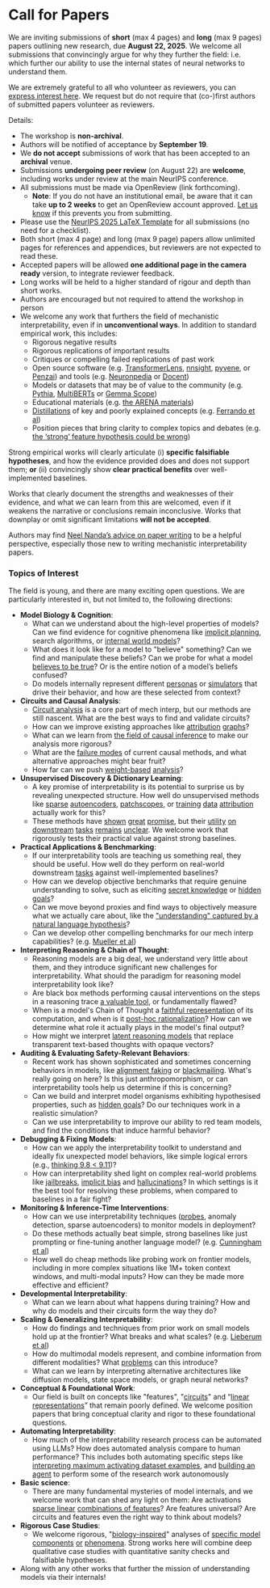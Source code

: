 # Call for Papers
We are inviting submissions of **short** (max 4 pages) and **long** (max 9 pages) papers outlining new research, due **August 22, 2025**. We welcome all submissions that convincingly argue for why they further the field: i.e. which further our ability to use the internal states of neural networks to understand them. 

We are extremely grateful to all who volunteer as reviewers, you can [express interest here](https://www.google.com/url?q=https://docs.google.com/forms/d/e/1FAIpQLSdiw1SJllzoTz_nqzDTzTOGb9DV3W_truQyh-WvYj_QGIi7Mg/viewform?usp%3Ddialog&sa=D&source=editors&ust=1752772124767611&usg=AOvVaw0BaEtJbxHtPsf-7kIIRFl4). We request but do not require that (co-)first authors of submitted papers volunteer as reviewers. 

Details: 
* The workshop is **non-archival**.
* Authors will be notified of acceptance by **September 19**.
* We **do not accept** submissions of work that has been accepted to an **archival** venue.
* Submissions **undergoing peer review** (on August 22) are **welcome**, including works under review at the main NeurIPS conference.
* All submissions must be made via OpenReview (link forthcoming).
  * **Note**: If you do not have an institutional email, be aware that it can take **up to 2 weeks** to get an OpenReview account approved. [Let us know](mailto:neurips2025@mechinterpworkshop.com) if this prevents you from submitting.
* Please use the [NeurIPS 2025 LaTeX Template](https://www.google.com/url?q=https://media.neurips.cc/Conferences/NeurIPS2025/Styles.zip&sa=D&source=editors&ust=1752772124770159&usg=AOvVaw0vvMwzmo1ZYn6RqNEct7lt) for all submissions (no need for a checklist).
* Both short (max 4 page) and long (max 9 page) papers allow unlimited pages for references and appendices, but reviewers are not expected to read these.
* Accepted papers will be allowed **one additional page in the camera ready** version, to integrate reviewer feedback.
* Long works will be held to a higher standard of rigour and depth than short works.
* Authors are encouraged but not required to attend the workshop in person
* We welcome any work that furthers the field of mechanistic interpretability, even if in **unconventional ways**. In addition to standard empirical work, this includes:
  * Rigorous negative results
  * Rigorous replications of important results
  * Critiques or compelling failed replications of past work
  * Open source software (e.g. [TransformerLens](https://www.google.com/url?q=https://github.com/neelnanda-io/TransformerLens&sa=D&source=editors&ust=1752772124772469&usg=AOvVaw3JtetDGXlV60GQYKRn8FEA), [nnsight](https://www.google.com/url?q=https://github.com/ndif-team/nnsight&sa=D&source=editors&ust=1752772124772619&usg=AOvVaw2t4m9kW9xBF7oPXMxZBLnF), [pyvene](https://www.google.com/url?q=https://github.com/stanfordnlp/pyvene/tree/main/pyvene/models/mlp&sa=D&source=editors&ust=1752772124772742&usg=AOvVaw0h9Bd3UdqO2QH9NJVmhL3H), or [Penzai](https://www.google.com/url?q=https://github.com/google-deepmind/penzai&sa=D&source=editors&ust=1752772124772872&usg=AOvVaw2Iei0W4p4_4BJ-2Kn5IRL3)) and tools (e.g. [Neuronpedia](https://www.google.com/url?q=http://neuronpedia.org&sa=D&source=editors&ust=1752772124773003&usg=AOvVaw2NQpnGRsEfJ1grb5DVUuw1) or [Docent](https://www.google.com/url?q=https://transluce.org/introducing-docent&sa=D&source=editors&ust=1752772124773195&usg=AOvVaw1KWL-TNecdO-UMXGdNDHCo))
  * Models or datasets that may be of value to the community (e.g. [Pythia](https://www.google.com/url?q=https://arxiv.org/abs/2304.01373&sa=D&source=editors&ust=1752772124773570&usg=AOvVaw3rUAJOUCxZhUQwlu5Krfgr), [MultiBERTs](https://www.google.com/url?q=https://arxiv.org/abs/2106.16163&sa=D&source=editors&ust=1752772124773695&usg=AOvVaw1vVCpEVuINUfkrvWMpOSxO) or [Gemma Scope](https://www.google.com/url?q=https://arxiv.org/abs/2408.05147&sa=D&source=editors&ust=1752772124773830&usg=AOvVaw1HT7K0ot8-3ZFPC_fPmcGR))
  * Educational materials (e.g. [the ARENA materials](https://www.google.com/url?q=https://arena3-chapter1-transformer-interp.streamlit.app/&sa=D&source=editors&ust=1752772124774117&usg=AOvVaw29GaNsZ4RDaBWcRT9DZ8Z0))
  * [Distillations](https://www.google.com/url?q=https://distill.pub/2017/research-debt/&sa=D&source=editors&ust=1752772124774292&usg=AOvVaw3QekAxitPba_8W7rL8pY5c) of key and poorly explained concepts (e.g. [Ferrando et al](https://www.google.com/url?q=https://arxiv.org/abs/2405.00208&sa=D&source=editors&ust=1752772124774496&usg=AOvVaw3avcXkqjW-UkoYcIoHvbnb))
  * Position pieces that bring clarity to complex topics and debates (e.g. [the ‘strong’ feature hypothesis could be wrong](https://www.google.com/url?q=https://www.alignmentforum.org/posts/tojtPCCRpKLSHBdpn/the-strong-feature-hypothesis-could-be-wrong&sa=D&source=editors&ust=1752772124774915&usg=AOvVaw2QPgKgMQ-PZJ5K4TsMUvHA))

Strong empirical works will clearly articulate (i) **specific falsifiable hypotheses**, and how the evidence provided does and does not support them; **or** (ii) convincingly show **clear practical benefits** over well-implemented baselines. 

Works that clearly document the strengths and weaknesses of their evidence, and what we can learn from this are welcomed, even if it weakens the narrative or conclusions remain inconclusive. Works that downplay or omit significant limitations **will not be accepted**. 

Authors may find [Neel Nanda’s advice on paper writing](https://www.google.com/url?q=https://www.alignmentforum.org/posts/eJGptPbbFPZGLpjsp/highly-opinionated-advice-on-how-to-write-ml-papers&sa=D&source=editors&ust=1752772124776664&usg=AOvVaw0K1rSpV_xvsaEKkq3Yrb8D) to be a helpful perspective, especially those new to writing mechanistic interpretability papers. 
### Topics of Interest
The field is young, and there are many exciting open questions. We are particularly interested in, but not limited to, the following directions: 
* **Model Biology & Cognition**:
  * What can we understand about the high-level properties of models? Can we find evidence for cognitive phenomena like [implicit planning](https://www.google.com/url?q=https://transformer-circuits.pub/2025/attribution-graphs/biology.html%23dives-poems&sa=D&source=editors&ust=1752772124777868&usg=AOvVaw1z3_iT6R-t_BhLSVkUK1CG), search algorithms, or [internal world models](https://www.google.com/url?q=https://arxiv.org/abs/2210.13382&sa=D&source=editors&ust=1752772124778130&usg=AOvVaw3O6JS4IjCX761W_cneZM-b)?
  * What does it look like for a model to "believe" something? Can we find and manipulate these beliefs? Can we probe for what a model [believes to be true](https://www.google.com/url?q=https://arxiv.org/abs/2310.06824&sa=D&source=editors&ust=1752772124778614&usg=AOvVaw0CKysuXiPbJnh-2pzglVYC)? Or is the entire notion of a model’s beliefs confused?
  * Do models internally represent different [personas](https://www.google.com/url?q=https://arxiv.org/abs/2406.12094&sa=D&source=editors&ust=1752772124778942&usg=AOvVaw12BA12_VeQ200lrjEl2TMv) or [simulators](https://www.google.com/url?q=https://www.nature.com/articles/s41586-023-06647-8&sa=D&source=editors&ust=1752772124779094&usg=AOvVaw2-6uEsDz4AuzCSZwQK12jE) that drive their behavior, and how are these selected from context?
* **Circuits and Causal Analysis**:
  * [Circuit analysis](https://www.google.com/url?q=https://distill.pub/2020/circuits/zoom-in/&sa=D&source=editors&ust=1752772124779512&usg=AOvVaw02XuHpVay4Vv91yu0M_xl5) is a core part of mech interp, but our methods are still nascent. What are the best ways to find and validate circuits?
  * How can we improve existing approaches like [attribution](https://www.google.com/url?q=https://arxiv.org/abs/2406.11944&sa=D&source=editors&ust=1752772124779967&usg=AOvVaw0t9SMKp5zQ7eDOgbrLanZK) [graphs](https://www.google.com/url?q=https://transformer-circuits.pub/2025/attribution-graphs/methods.html&sa=D&source=editors&ust=1752772124780089&usg=AOvVaw3x85Rr2nZJnqqWZhpRu_2S)?
  * What can we learn from [the field of causal inference](https://www.google.com/url?q=https://arxiv.org/abs/2407.04690&sa=D&source=editors&ust=1752772124780344&usg=AOvVaw0M7_xZjzDm8EQtbFp7Izj3) to make our analysis more rigorous?
  * What are the [failure modes](https://www.google.com/url?q=https://arxiv.org/abs/2307.15771&sa=D&source=editors&ust=1752772124780667&usg=AOvVaw3kral1iH7ry1z1KXToYZNs) of current causal methods, and what alternative approaches might bear fruit?
  * How far can we push [weight-based](https://www.google.com/url?q=https://arxiv.org/abs/2301.05217&sa=D&source=editors&ust=1752772124781015&usg=AOvVaw1WPOwNBO7mxmb5KpHFPsWB) [analysis](https://www.google.com/url?q=https://arxiv.org/abs/2410.08417&sa=D&source=editors&ust=1752772124781147&usg=AOvVaw3WANkOXO0y0blbvrzfIYZa)?
* **Unsupervised Discovery & Dictionary Learning**:
  * A key promise of interpretability is its potential to surprise us by revealing unexpected structure. How well do unsupervised methods like [sparse](https://www.google.com/url?q=https://arxiv.org/abs/2103.15949&sa=D&source=editors&ust=1752772124781805&usg=AOvVaw3isQRsLrJHn2fNAIGhtvrC) [autoencoders](https://www.google.com/url?q=https://transformer-circuits.pub/2023/monosemantic-features&sa=D&source=editors&ust=1752772124781933&usg=AOvVaw0oOqLj-iw8up6HBNC5p-V5), [patch](https://www.google.com/url?q=https://arxiv.org/abs/2401.06102&sa=D&source=editors&ust=1752772124782087&usg=AOvVaw1Y1qvxedGaCEuGX-M4sHAm)[scopes](https://www.google.com/url?q=https://arxiv.org/abs/2403.10949v2&sa=D&source=editors&ust=1752772124782179&usg=AOvVaw3bXxKKvfBx-y3I77_gWQ0d), or [training](https://www.google.com/url?q=https://proceedings.mlr.press/v70/koh17a?ref%3Dhttps://githubhelp.com&sa=D&source=editors&ust=1752772124782314&usg=AOvVaw2EzspkG7Dac3LgIyiKpb5w) [data](https://www.google.com/url?q=https://arxiv.org/abs/2308.03296&sa=D&source=editors&ust=1752772124782414&usg=AOvVaw3DLqBtGwPHKxbs3Lix4TcY) [attribution](https://www.google.com/url?q=https://arxiv.org/abs/2205.11482&sa=D&source=editors&ust=1752772124782519&usg=AOvVaw1Zk9Cen8OYUWJBbRaXM866) actually work for this?
  * These methods have [shown](https://www.google.com/url?q=https://transformer-circuits.pub/2024/scaling-monosemanticity/index.html&sa=D&source=editors&ust=1752772124782796&usg=AOvVaw1TNDgys3hhIGu84bXfPrzc) [great](https://www.google.com/url?q=https://transformer-circuits.pub/2025/attribution-graphs/biology.html&sa=D&source=editors&ust=1752772124782921&usg=AOvVaw3oRlhZUNcrTj-DMf8i9oGC) [promise](https://www.google.com/url?q=https://arxiv.org/abs/2503.10965&sa=D&source=editors&ust=1752772124783039&usg=AOvVaw1JBzCvq-BZADJm8X9kIWuS), but their [utility](https://www.google.com/url?q=https://arxiv.org/abs/2502.16681&sa=D&source=editors&ust=1752772124783146&usg=AOvVaw2m9Hb3LeEGWbSKYU8fT-iE) [on](https://www.google.com/url?q=https://www.tilderesearch.com/blog/sieve&sa=D&source=editors&ust=1752772124783238&usg=AOvVaw0O-T1469HEHKBAjTEvVdkA) [downstream](https://www.google.com/url?q=https://arxiv.org/abs/2501.17148&sa=D&source=editors&ust=1752772124783333&usg=AOvVaw1VJilkEv_zKkz8VfWf5mPb) [tasks](https://www.google.com/url?q=https://transformer-circuits.pub/2024/features-as-classifiers/index.html&sa=D&source=editors&ust=1752772124783444&usg=AOvVaw207-WS9N5pquyyAVGqbwb_) [remains](https://www.google.com/url?q=https://arxiv.org/abs/2502.04382&sa=D&source=editors&ust=1752772124783531&usg=AOvVaw2Wj9cg8idU2tRrJdDUpJKk) [unclear](https://www.google.com/url?q=https://www.alignmentforum.org/posts/4uXCAJNuPKtKBsi28/negative-results-for-saes-on-downstream-tasks&sa=D&source=editors&ust=1752772124783666&usg=AOvVaw3GBATj-GQB8DzL5O_Rc-lw). We welcome work that rigorously tests their practical value against strong baselines.
* **Practical Applications & Benchmarking**:
  * If our interpretability tools are teaching us something real, they should be useful. How well do they perform on real-world downstream [tasks](https://www.google.com/url?q=https://www.lesswrong.com/posts/wGRnzCFcowRCrpX4Y/downstream-applications-as-validation-of-interpretability&sa=D&source=editors&ust=1752772124784536&usg=AOvVaw21uzuUcPX6PBTXV03iTjBf) against well-implemented baselines?
  * How can we develop objective benchmarks that require genuine understanding to solve, such as eliciting [secret knowledge](https://www.google.com/url?q=https://arxiv.org/abs/2505.14352&sa=D&source=editors&ust=1752772124785071&usg=AOvVaw3dxv5ogPi6CHzXNKwhHIU2) or [hidden goals](https://www.google.com/url?q=https://arxiv.org/abs/2503.10965&sa=D&source=editors&ust=1752772124785231&usg=AOvVaw3hFIsx5yHzHfBVynx_Dacz)?
  * Can we move beyond proxies and find ways to objectively measure what we actually care about, like the ["understanding" captured by a natural language hypothesis](https://www.google.com/url?q=https://arxiv.org/abs/2502.04382&sa=D&source=editors&ust=1752772124785661&usg=AOvVaw1AqRCnPqpGwMujiwvev0n6)?
  * Can we develop other compelling benchmarks for our mech interp capabilities? (e.g. [Mueller et al](https://www.google.com/url?q=https://arxiv.org/abs/2504.13151&sa=D&source=editors&ust=1752772124786108&usg=AOvVaw1fcfqu3hvJ8z82dAoT_XXy))
* **Interpreting Reasoning & Chain of Thought**:
  * Reasoning models are a big deal, we understand very little about them, and they introduce significant new challenges for interpretability. What should the paradigm for reasoning model interpretability look like?
  * Are black box methods performing causal interventions on the steps in a reasoning trace [a valuable tool](https://www.google.com/url?q=https://arxiv.org/abs/2506.19143&sa=D&source=editors&ust=1752772124787168&usg=AOvVaw1HyAPlQnGWAeQMHKhTpEAI), or fundamentally flawed?
  * When is a model's Chain of Thought a [faithful representation](https://www.google.com/url?q=https://arxiv.org/abs/2305.04388&sa=D&source=editors&ust=1752772124787468&usg=AOvVaw37EmCRXTUdXIn0RmA5Ig8J) of its computation, and when is it [post-hoc rationalization](https://www.google.com/url?q=https://arxiv.org/abs/2503.08679&sa=D&source=editors&ust=1752772124787670&usg=AOvVaw2DYx9bQQFwBlX2eYKsa04-)? How can we determine what role it actually plays in the model's final output?
  * How might we interpret [latent reasoning models](https://www.google.com/url?q=https://arxiv.org/abs/2412.06769&sa=D&source=editors&ust=1752772124787999&usg=AOvVaw1rryeZlaQ3DvDsZw0PdHAa) that replace transparent text-based thoughts with opaque vectors?
* **Auditing & Evaluating Safety-Relevant Behaviors**:
  * Recent work has shown sophisticated and sometimes concerning behaviors in models, like [alignment faking](https://www.google.com/url?q=https://arxiv.org/abs/2412.14093&sa=D&source=editors&ust=1752772124788727&usg=AOvVaw3fjNauoomVfKYZjw5WzdhS) or [blackmailing](https://www.google.com/url?q=https://www.anthropic.com/research/agentic-misalignment&sa=D&source=editors&ust=1752772124788906&usg=AOvVaw35Yi30MMF5yPwovdOot71C). What's really going on here? Is this just anthropomorphism, or can interpretability tools help us determine if this is concerning?
  * Can we build and interpret model organisms exhibiting hypothesised properties, such as [hidden goals](https://www.google.com/url?q=https://arxiv.org/abs/2503.10965&sa=D&source=editors&ust=1752772124789708&usg=AOvVaw2kC_uRTytpvWigsQMaoYZu)? Do our techniques work in a realistic simulation?
  * Can we use interpretability to improve our ability to red team models, and find the conditions that induce harmful behavior?
* **Debugging & Fixing Models**:
  * How can we apply the interpretability toolkit to understand and ideally fix unexpected model behaviors, like simple logical errors (e.g., [thinking 9.8 < 9.11](https://www.google.com/url?q=https://transluce.org/observability-interface&sa=D&source=editors&ust=1752772124790781&usg=AOvVaw2kr07ryR4WpotDu96blqWP))?
  * How can interpretability shed light on complex real-world problems like [jailbreaks](https://www.google.com/url?q=https://transformer-circuits.pub/2025/attribution-graphs/biology.html%23dives-jailbreak&sa=D&source=editors&ust=1752772124791112&usg=AOvVaw2Dd7JkUmUO51WHMTk0K6Cy), [implicit bias](https://www.google.com/url?q=https://arxiv.org/abs/2506.10922&sa=D&source=editors&ust=1752772124791247&usg=AOvVaw3zziLRNAeyel5opNdLkqCz) and [hallucinations](https://www.google.com/url?q=https://arxiv.org/abs/2411.14257&sa=D&source=editors&ust=1752772124791369&usg=AOvVaw3dtXcGrwgQA3TenQyhOAHe)? In which settings is it the best tool for resolving these problems, when compared to baselines in a fair fight?
* **Monitoring & Inference-Time Interventions**:
  * How can we use interpretability techniques ([probes](https://www.google.com/url?q=https://arxiv.org/abs/2102.12452&sa=D&source=editors&ust=1752772124792051&usg=AOvVaw0H2hWAcPV_2tiA3dFcwJei), anomaly detection, sparse autoencoders) to monitor models in deployment?
  * Do these methods actually beat simple, strong baselines like just prompting or fine-tuning another language model? (e.g. [Cunningham et al](https://www.google.com/url?q=https://alignment.anthropic.com/2025/cheap-monitors/&sa=D&source=editors&ust=1752772124792586&usg=AOvVaw1HUUbShekSr71EwKtrWS_O))
  * How well do cheap methods like probing work on frontier models, including in more complex situations like 1M+ token context windows, and multi-modal inputs? How can they be made more effective and efficient?
* **Developmental Interpretability**:
  * What can we learn about what happens during training? How and why do models and their circuits form the way they do?
* **Scaling & Generalizing Interpretability**:
  * How do findings and techniques from prior work on small models hold up at the frontier? What breaks and what scales? (e.g. [Lieberum et al](https://www.google.com/url?q=https://arxiv.org/abs/2307.09458&sa=D&source=editors&ust=1752772124794031&usg=AOvVaw0thu0AgXYz9C5w88pFDpA3))
  * How do multimodal models represent, and combine information from different modalities? What [problems](https://www.google.com/url?q=https://openreview.net/pdf?id%3DVUhRdZp8ke&sa=D&source=editors&ust=1752772124794382&usg=AOvVaw0kG-JKca8AYGgmV9VByPFg) can this introduce?
  * What can we learn by interpreting alternative architectures like diffusion models, state space models, or graph neural networks?
* **Conceptual & Foundational Work**:
  * Our field is built on concepts like "features", "[circuits](https://www.google.com/url?q=https://distill.pub/2020/circuits/zoom-in/&sa=D&source=editors&ust=1752772124795189&usg=AOvVaw1TyDR3sRvjFAvE60oD4zsC)" and “[linear representations](https://www.google.com/url?q=https://transformer-circuits.pub/2024/july-update/index.html%23linear-representations&sa=D&source=editors&ust=1752772124795381&usg=AOvVaw2L8_ffeAmvTN8liMRB0gY1)” that remain poorly defined. We welcome position papers that bring conceptual clarity and rigor to these foundational questions.
* **Automating Interpretability**:
  * How much of the interpretability research process can be automated using LLMs? How does automated analysis compare to human performance? This includes both automating specific steps like [interpreting maximum activating dataset examples](https://www.google.com/url?q=https://openaipublic.blob.core.windows.net/neuron-explainer/paper/index.html&sa=D&source=editors&ust=1752772124796517&usg=AOvVaw0pKxnINdkmZyyMvBa7_TdH), and [building an agent](https://www.google.com/url?q=https://arxiv.org/abs/2404.14394&sa=D&source=editors&ust=1752772124796667&usg=AOvVaw12SKcQo7aUsZyvkkrIsywQ) to perform some of the research work autonomously
* **Basic science**:
  * There are many fundamental mysteries of model internals, and we welcome work that can shed any light on them: Are activations [sparse linear](https://www.google.com/url?q=https://arxiv.org/abs/1601.03764&sa=D&source=editors&ust=1752772124797297&usg=AOvVaw2kLuhb37MpdA7oNZlt9sDT) [combinations of features](https://www.google.com/url?q=https://transformer-circuits.pub/2022/toy_model/index.html&sa=D&source=editors&ust=1752772124797456&usg=AOvVaw2Pcl882SeJQNkV2vIUOMGi)? Are features universal? Are circuits and features even the right way to think about models?
* **Rigorous Case Studies**:
  * We welcome rigorous, "[biology-inspired](https://www.google.com/url?q=https://distill.pub/2020/circuits/curve-circuits/&sa=D&source=editors&ust=1752772124798001&usg=AOvVaw01cNpOP0QpnnjqwZP7b5F4)" analyses of [specific model](https://www.google.com/url?q=https://arxiv.org/abs/2310.04625&sa=D&source=editors&ust=1752772124798142&usg=AOvVaw1mpibN9SCwk41x9fqSlymR) [components](https://www.google.com/url?q=https://transformer-circuits.pub/2024/scaling-monosemanticity/index.html&sa=D&source=editors&ust=1752772124798288&usg=AOvVaw0-R_NqD-I1ixpt7PgX6Pxq) [or](https://www.google.com/url?q=https://arxiv.org/abs/2305.01610&sa=D&source=editors&ust=1752772124798378&usg=AOvVaw2FITcJXwmv0QzSicX8Bdhw) [phenomena](https://www.google.com/url?q=https://arxiv.org/abs/2306.09346&sa=D&source=editors&ust=1752772124798532&usg=AOvVaw1aYSaPN0bJ6K8rQLa_Tv0M). Strong works here will combine deep qualitative case studies with quantitative sanity checks and falsifiable hypotheses.
* Along with any other works that further the mission of understanding models via their internals!
